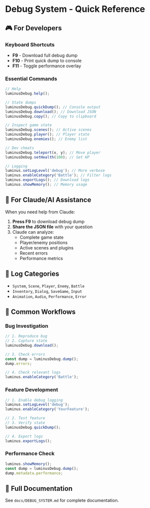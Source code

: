 # Debug System - Quick Reference

## 🎮 For Developers

### Keyboard Shortcuts

- **F9** - Download full debug dump
- **F10** - Print quick dump to console
- **F11** - Toggle performance overlay

### Essential Commands

```javascript
// Help
luminusDebug.help();

// State dumps
luminusDebug.quickDump(); // Console output
luminusDebug.download(); // Download JSON
luminusDebug.copy(); // Copy to clipboard

// Inspect game state
luminusDebug.scenes(); // Active scenes
luminusDebug.player(); // Player state
luminusDebug.enemies(); // Enemy list

// Dev cheats
luminusDebug.teleport(x, y); // Move player
luminusDebug.setHealth(100); // Set HP

// Logging
luminus.setLogLevel('debug'); // More verbose
luminus.enableCategory('Battle'); // Filter logs
luminus.exportLogs(); // Download logs
luminus.showMemory(); // Memory usage
```

## 🤖 For Claude/AI Assistance

When you need help from Claude:

1. **Press F9** to download debug dump
2. **Share the JSON file** with your question
3. Claude can analyze:
    - Complete game state
    - Player/enemy positions
    - Active scenes and plugins
    - Recent errors
    - Performance metrics

## 📝 Log Categories

- `System`, `Scene`, `Player`, `Enemy`, `Battle`
- `Inventory`, `Dialog`, `SaveGame`, `Input`
- `Animation`, `Audio`, `Performance`, `Error`

## 🔧 Common Workflows

### Bug Investigation

```javascript
// 1. Reproduce bug
// 2. Capture state
luminusDebug.download();

// 3. Check errors
const dump = luminusDebug.dump();
dump.errors;

// 4. Check relevant logs
luminus.enableCategory('Battle');
```

### Feature Development

```javascript
// 1. Enable debug logging
luminus.setLogLevel('debug');
luminus.enableCategory('YourFeature');

// 2. Test feature
// 3. Verify state
luminusDebug.quickDump();

// 4. Export logs
luminus.exportLogs();
```

### Performance Check

```javascript
luminus.showMemory();
const dump = luminusDebug.dump();
dump.metadata.performance;
```

## 📖 Full Documentation

See `docs/DEBUG_SYSTEM.md` for complete documentation.

